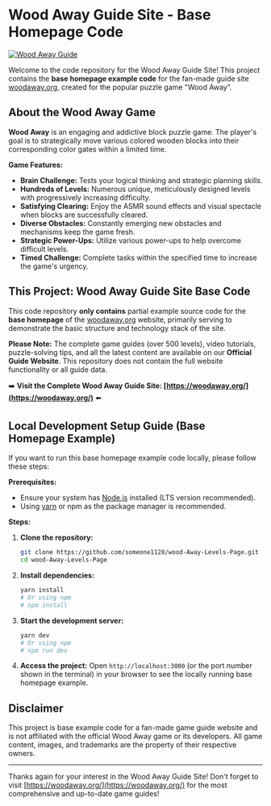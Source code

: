 # Wood Away Guide Site - Base Homepage Code

[![Wood Away Guide](https://img.shields.io/badge/Guide%20Site-woodaway.org-blue)](https://woodaway.org/)

Welcome to the code repository for the Wood Away Guide Site! This project contains the **base homepage example code** for the fan-made guide site [woodaway.org](https://woodaway.org/), created for the popular puzzle game "Wood Away".

## About the Wood Away Game

**Wood Away** is an engaging and addictive block puzzle game. The player's goal is to strategically move various colored wooden blocks into their corresponding color gates within a limited time.

**Game Features:**

- **Brain Challenge:** Tests your logical thinking and strategic planning skills.
- **Hundreds of Levels:** Numerous unique, meticulously designed levels with progressively increasing difficulty.
- **Satisfying Clearing:** Enjoy the ASMR sound effects and visual spectacle when blocks are successfully cleared.
- **Diverse Obstacles:** Constantly emerging new obstacles and mechanisms keep the game fresh.
- **Strategic Power-Ups:** Utilize various power-ups to help overcome difficult levels.
- **Timed Challenge:** Complete tasks within the specified time to increase the game's urgency.

## This Project: Wood Away Guide Site Base Code

This code repository **only contains** partial example source code for the **base homepage** of the [woodaway.org](https://woodaway.org/) website, primarily serving to demonstrate the basic structure and technology stack of the site.

**Please Note:** The complete game guides (over 500 levels), video tutorials, puzzle-solving tips, and all the latest content are available on our **Official Guide Website**. This repository does not contain the full website functionality or all guide data.

➡️ **Visit the Complete Wood Away Guide Site: [https://woodaway.org/](https://woodaway.org/)** ⬅️

## Local Development Setup Guide (Base Homepage Example)

If you want to run this base homepage example code locally, please follow these steps:

**Prerequisites:**

- Ensure your system has [Node.js](https://nodejs.org/) installed (LTS version recommended).
- Using [yarn](https://yarnpkg.com/) or npm as the package manager is recommended.

**Steps:**

1.  **Clone the repository:**

    ```bash
    git clone https://github.com/someone1128/wood-Away-Levels-Page.git
    cd wood-Away-Levels-Page
    ```

2.  **Install dependencies:**

    ```bash
    yarn install
    # Or using npm
    # npm install
    ```

3.  **Start the development server:**

    ```bash
    yarn dev
    # Or using npm
    # npm run dev
    ```

4.  **Access the project:**
    Open `http://localhost:3000` (or the port number shown in the terminal) in your browser to see the locally running base homepage example.

## Disclaimer

This project is base example code for a fan-made game guide website and is not affiliated with the official Wood Away game or its developers. All game content, images, and trademarks are the property of their respective owners.

---

Thanks again for your interest in the Wood Away Guide Site! Don't forget to visit [https://woodaway.org/](https://woodaway.org/) for the most comprehensive and up-to-date game guides!
